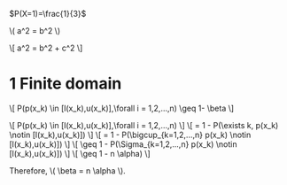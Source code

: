 $P(X=1)=\frac{1}{3}$


\\( a^2 = b^2 \\)

\\[ a^2 = b^2 + c^2 \\]

# 1 Finite domain

\\[ P(p(x_k) \in [l(x_k),u(x_k)],\forall i = 1,2,...,n) \geq 1- \beta \\]

\\[ P(p(x_k) \in [l(x_k),u(x_k)],\forall i = 1,2,...,n) \\]
\\[ = 1 - P(\exists k, p(x_k) \notin [l(x_k),u(x_k)]) \\]
\\[ = 1 - P(\bigcup_{k=1,2,...,n} p(x_k) \notin [l(x_k),u(x_k)]) \\]
\\[ \geq 1 - P(\Sigma_{k=1,2,...,n} p(x_k) \notin [l(x_k),u(x_k)]) \\]
\\[ \geq 1 - n \alpha) \\]

Therefore, \\( \beta = n \alpha \\).
